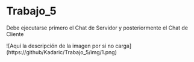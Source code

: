 # Trabajo_5

Debe ejecutarse primero el Chat de Servidor y posteriormente el Chat de Cliente

<span>![</span><span>Aquí la descripción de la imagen por si no carga</span><span>]</span><span>(</span><span>https://github/Kadaric/Trabajo_5/img/1.png</span><span>)</span>
